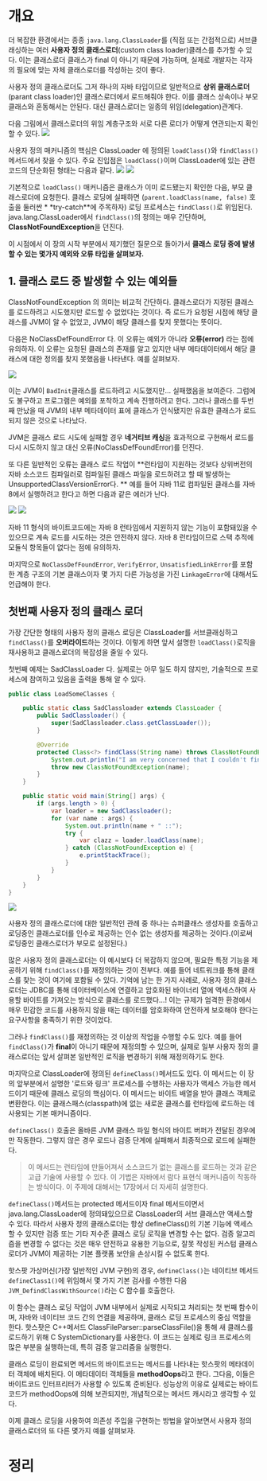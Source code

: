 <!-- Date: 2025-01-14 -->
<!-- Update Date: 2025-01-16 -->
<!-- File ID: 979ad3a6-93f6-40ec-b1ef-121fc8326bcc -->
<!-- Author: Seoyeon Jang -->

# 개요

더 복잡한 환경에서는 종종 `java.lang.ClassLoader`를 (직접 또는 간접적으로) 서브클래싱하는 여러 **사용자 정의 클래스로더**(custom class loader)클래스를 추가할 수 있다. 이는
클래스로더 클래스가 final 이 아니기 때문에 가능하며, 실제로 개발자는 각자의 필요에 맞는 자체 클래스로더를 작성하는 것이 좋다.

사용자 정의 클래스로더도 그저 하나의 자바 타입이므로 일반적으로 **상위 클래스로더**(parant class loader)인 클래스로더에서 로드해줘야 한다. 이를 클래스 상속이나 부모 클래스와 혼동해서는 안된다.
대신 클래스로더는 일종의 위임(delegation)관계다.

다음 그림에서 클래스로더의 위임 계층구조와 서로 다른 로더가 어떻게 연관되는지 확인할 수 있다.
![](.4.2.1_사용자_정의_클래스_로드_images/a97a51b0.png)

사용자 정의 매커니즘의 핵심은 ClassLoader 에 정의된 `loadClass()`와 `findClass()`메서드에서 찾을 수 있다. 주요 진입점은 `loadClass()`이며 ClassLoader에 있는 관련
코드의 단순화된 형태는 다음과 같다.
![](.4.2.1_사용자_정의_클래스_로드_images/c0442879.png)
![](.4.2.1_사용자_정의_클래스_로드_images/0f5002b7.png)

기본적으로 `loadClass()` 매커니즘은 클래스가 이미 로드됐는지 확인한 다음, 부모 클래스로더에 요청한다. 클래스 로딩에 실패하면 (`parent.loadClass(name, false)` 호출을 둘러싼 *
*try-catch**에 주목하자) 로딩 프로세스는 `findClass()`로 위임된다.
java.lang.ClassLoader에서 `findClass()`의 정의는 매우 간단하며, **ClassNotFoundException**을 던진다.

이 시점에서 이 장의 시작 부분에서 제기했던 질문으로 돌아가서 **클래스 로딩 중에 발생할 수 있는 몇가지 예외와 오류 타입을 살펴보자.**

## 1. 클래스 로드 중 발생할 수 있는 예외들

ClassNotFoundException 의 의미는 비교적 간단하다. 클래스로더가 지정된 클래스를 로드하려고 시도했지만 로드할 수 없었다는 것이다. 즉 로드가 요청된 시점에 해당 클래스를 JVM이 알 수 없었고,
JVM이 해당 클래스를 찾지 못했다는 뜻이다.

다음은 NoClassDefFoundError 다. 이 오류는 예외가 아니라 **오류(error)** 라는 점에 유의하자. 이 오류는 요청된 클래스의 존재를 알고 있지만 내부 메타데이터에서 해당 클래스에 대한 정의를
찾지 못했음을 나타낸다. 예를 살펴보자.

![](.4.2.1_사용자_정의_클래스_로드_images/d0c53824.png)

이는 JVM이 `BadInit`클래스를 로드하려고 시도했지만... 실패했음을 보여준다. 그럼에도 불구하고 프로그램은 예외를 포착하고 계속 진행하려고 한다.
그러나 클래스를 두번째 만났을 때 JVM의 내부 메타데이터 표에 클래스가 인식됐지만 유효한 클래스가 로드되지 않은 것으로 나타났다.

JVM은 클래스 로드 시도에 실패할 경우 **네거티브 캐싱**을 효과적으로 구현해서 로드를 다시 시도하지 않고 대신 오류(NoClassDefFoundError)를 던진다.

또 다른 일반적인 오류는 클래스 로드 작업이 **런타임이 지원하는 것보다 상위버전의 자바 소스코드 컴파일러로 컴파일된 클래스 파일을 로드하려고 할 때 발생하는 UnsupportedClassVersionError다.
** 예를 들어 자바 11로 컴파일된 클래스를 자바 8에서 실행하려고 한다고 하면 다음과 같은 에러가 난다.

![](.4.2.1_사용자_정의_클래스_로드_images/2310a4eb.png)
![](.4.2.1_사용자_정의_클래스_로드_images/145dc08c.png)

자바 11 형식의 바이트코드에는 자바 8 런타임에서 지원하지 않는 기능이 포함돼있을 수 있으므로 계속 로드를 시도하는 것은 안전하지 않다. 자바 8 런타임이므로 스택 추적에 모듈식 항목들이 없다는 점에 유의하자.

마지막으로 `NoClassDefFoundError`, `VerifyError`, `UnsatisfiedLinkError`를 포함한 계층 구조의 기본 클래스이자 몇 가지 다른 가능성을 가진 `LinkageError`에
대해서도 언급해야 한다.

## 첫번째 사용자 정의 클래스 로더

가장 간단한 형태의 사용자 정의 클래스 로딩은 ClassLoader를 서브클래싱하고 `findClass()`를 **오버라이드**하는 것이다. 이렇게 하면 앞서 설명한 `loadClass()`로직을 재사용하고
클래스로더의 복잡성을 줄일 수 있다.

첫번째 예제는 SadClassLoader 다. 실제로는 아무 일도 하지 않지만, 기술적으로 프로세스에 참여하고 있음을 출력을 통해 알 수 있다.

```java
public class LoadSomeClasses {

    public static class SadClassloader extends ClassLoader {
        public SadClassloader() {
            super(SadClassloader.class.getClassLoader());
        }

        @Override
        protected Class<?> findClass(String name) throws ClassNotFoundException {
            System.out.println("I am very concerned that I couldn't find the class");
            throw new ClassNotFoundException(name);
        }
    }

    public static void main(String[] args) {
        if (args.length > 0) {
            var loader = new SadClassloader();
            for (var name : args) {
                System.out.println(name + " ::");
                try {
                    var clazz = loader.loadClass(name);
                } catch (ClassNotFoundException e) {
                    e.printStackTrace();
                }
            }
        }
    }
}
```

![](.4.2.1_사용자_정의_클래스_로드_images/edfc639b.png)

사용자 정의 클래스로더에 대한 일반적인 관례 중 하나는 슈퍼클래스 생성자를 호출하고 로딩중인 클래스로더를 인수로 제공하는 인수 없는 생성자를 제공하는 것이다.(이로써 로딩중인 클래스로더가 부모로 설정된다.)

많은 사용자 정의 클래스로더는 이 예시보다 더 복잡하지 않으며, 필요한 특정 기능을 제공하기 위해 `findClass()`를 재정의하는 것이 전부다. 예를 들어 네트워크를 통해 클래스를 찾는 것이 여기에 포함될 수
있다. 기억에 남는 한 가지 사례로, 사용자 정의 클래스로더는 JDBC를 통해 데이터베이스에 연결하고 암호화된 바이너리 열에 액세스하여 사용할 바이트를 가져오는 방식으로 클래스를 로드했다...! 이는 규제가 엄격한
환경에서 매우 민감한 코드를 사용하지 않을 때는 데이터를 암호화하여 안전하게 보호해야 한다는 요구사항을 충족하기 위한 것이었다.

그러나 `findClass()`를 재정의하는 것 이상의 작업을 수행할 수도 있다. 예를 들어 `findClass()`가 **final**이 아니기 때문에 재정의할 수 있으며, 실제로 일부 사용자 정의 클래스로더는
앞서 살펴본 일반적인 로직을 변경하기 위해 재정의하기도 한다.

마지막으로 ClassLoader에 정의된 `defineClass()`메서드도 있다. 이 메서드는 이 장의 앞부분에서 설명한 '로드와 링크' 프로세스를 수행하는 사용자가 액세스 가능한 메서드이기 때문에 클래스 로딩의
핵심이다. 이 메서드는 바이트 배열을 받아 클래스 객체로 변환한다. 이는 클래스패스(classpath)에 없는 새로운 클래스를 런타임에 로드하는 데 사용되는 기본 매커니즘이다.

`defineClass()` 호출은 올바른 JVM 클래스 파일 형식의 바이트 버퍼가 전달된 경우에만 작동한다. 그렇지 않은 경우 로드나 검증 단계에 실패해서 최종적으로 로드에 실패한다.

> 이 메서드는 런타임에 만들어져서 소스코드가 없는 클래스를 로드하는 것과 같은 고급 기술에 사용할 수 있다. 이 기법은 자바에서 람다 표현식 매커니즘이 작동하는 방식이다. 이 주제에 대해서는 17장에서 더 자세히
> 설명한다.

`defineClass()`메서드는 protected 메서드이자 final 메서드이면서 java.lang.ClassLoader에 정의돼있으므로 ClassLoader의 서브 클래스만 액세스할 수 있다.
따라서 사용자 정의 클래스로더는 항상 defineClass()의 기본 기능에 액세스할 수 있지만 검증 또는 기타 저수준 클래스 로딩 로직을 변경할 수는 없다. 검증 알고리즘을 변경할 수 없다는 것은
매우 안전하교 유용한 기능으로, 잘못 작성된 커스텀 클래스로더가 JVM이 제공하는 기본 플랫폼 보안을 손상시킬 수 없도록 한다.

핫스팟 가상머신(가장 일반적인 JVM 구현)의 경우, `defineClass()`는 네이티브 메서드 `defineClass1()`에 위임해서 몇 가지 기본 검사를 수행한 다음
`JVM_DefindClassWithSource()`라는 C 함수를 호출한다.

이 함수는 클래스 로딩 작업이 JVM 내부에서 실제로 시작되고 처리되는 첫 번째 함수이며, 자바와 네이티브 코드 간의 연결을 제공하며, 클래스 로딩 프로세스의 중심 역할을 한다.
핫스팟은 C++메서드 ClassFileParser::parseClassFile()을 통해 새 클래스를 로드하기 위해 C SystemDictionary를 사용한다. 이 코드는 실제로 링크 프로세스의 많은 부분을
실행하는데, 특히 검증 알고리즘을 실행한다.

클래스 로딩이 완료되면 메서드의 바이트코드는 메서드를 나타내는 핫스팟의 메타데이터 객체에 배치된다. 이 메타데이터 객체들을 **methodOops**라고 한다. 그다음, 이들은 바이트코드 인터프리터가 사용할 수
있도록 준비된다. 성능상의 이유로 실제로는 바이트코드가 methodOops에 의해 보관되지만, 개념적으로는 메서드 캐시라고 생각할 수 있다.

이제 클래스 로딩을 사용하여 의존성 주입을 구현하는 방법을 알아보면서 사용자 정의 클래스로더의 또 다른 몇가지 예를 살펴보자.

# 정리


